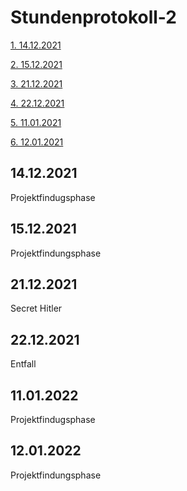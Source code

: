 <h1>Stundenprotokoll-2</h1>

<a href="#1">1. 14.12.2021</a>

<a href="#2">2. 15.12.2021</a>

<a href="#3">3. 21.12.2021</a>

<a href="#4">4. 22.12.2021</a>

<a href="#5">5. 11.01.2021</a>

<a href="#6">6. 12.01.2021</a>


<h2 id="1">14.12.2021</h1>

Projektfindugsphase

<h2 id="2">15.12.2021</h1>

Projektfindungsphase

<h2 id="3">21.12.2021</h1>

Secret Hitler

<h2 id="4">22.12.2021</h1>

Entfall

<h2 id="5">11.01.2022</h1>

Projektfindugsphase

<h2 id="6">12.01.2022</h1>

Projektfindungsphase
